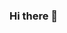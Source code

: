 ### Hi there 👋

<!--
**Wanyen-Lin/Wanyen-lin** is a ✨ _special_ ✨ repository because its `README.md` (this file) appears on your GitHub profile.

Here are some ideas to get you started:

- 🔭 I’m currently working on ...
- 🌱 I’m currently learning ...
- 👯 I’m looking to collaborate on ...
- 🤔 I’m looking for help with ...
- 💬 Ask me about ...
- 📫 How to reach me: https://www.linkedin.com/in/wan-yen-max-lin/
- 😄 Pronouns: ...
- ⚡ Fun fact: ...
-->
